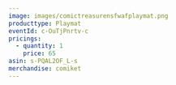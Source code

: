 ```yaml
---
image: images/comictreasurensfwafplaymat.png
producttype: Playmat
eventId: c-OuTjPnrtv-c
pricings:
  - quantity: 1
    price: 65
asin: s-PQAL2OF_L-s
merchandise: comiket
---
```

